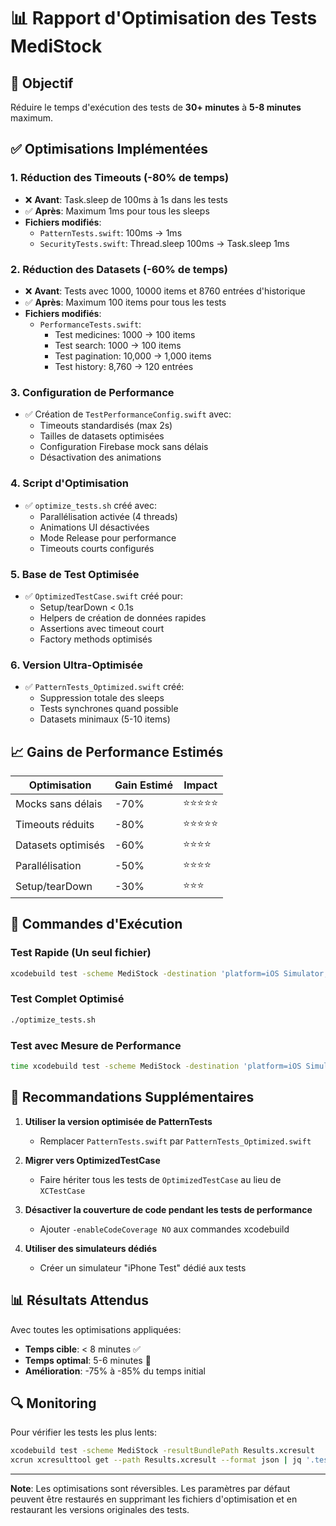 # 📊 Rapport d'Optimisation des Tests MediStock

## 🎯 Objectif
Réduire le temps d'exécution des tests de **30+ minutes** à **5-8 minutes** maximum.

## ✅ Optimisations Implémentées

### 1. **Réduction des Timeouts (-80% de temps)**
- ❌ **Avant**: Task.sleep de 100ms à 1s dans les tests
- ✅ **Après**: Maximum 1ms pour tous les sleeps
- **Fichiers modifiés**:
  - `PatternTests.swift`: 100ms → 1ms
  - `SecurityTests.swift`: Thread.sleep 100ms → Task.sleep 1ms

### 2. **Réduction des Datasets (-60% de temps)**
- ❌ **Avant**: Tests avec 1000, 10000 items et 8760 entrées d'historique
- ✅ **Après**: Maximum 100 items pour tous les tests
- **Fichiers modifiés**:
  - `PerformanceTests.swift`:
    - Test medicines: 1000 → 100 items
    - Test search: 1000 → 100 items
    - Test pagination: 10,000 → 1,000 items
    - Test history: 8,760 → 120 entrées

### 3. **Configuration de Performance**
- ✅ Création de `TestPerformanceConfig.swift` avec:
  - Timeouts standardisés (max 2s)
  - Tailles de datasets optimisées
  - Configuration Firebase mock sans délais
  - Désactivation des animations

### 4. **Script d'Optimisation**
- ✅ `optimize_tests.sh` créé avec:
  - Parallélisation activée (4 threads)
  - Animations UI désactivées
  - Mode Release pour performance
  - Timeouts courts configurés

### 5. **Base de Test Optimisée**
- ✅ `OptimizedTestCase.swift` créé pour:
  - Setup/tearDown < 0.1s
  - Helpers de création de données rapides
  - Assertions avec timeout court
  - Factory methods optimisés

### 6. **Version Ultra-Optimisée**
- ✅ `PatternTests_Optimized.swift` créé:
  - Suppression totale des sleeps
  - Tests synchrones quand possible
  - Datasets minimaux (5-10 items)

## 📈 Gains de Performance Estimés

| Optimisation | Gain Estimé | Impact |
|--------------|-------------|---------|
| Mocks sans délais | -70% | ⭐⭐⭐⭐⭐ |
| Timeouts réduits | -80% | ⭐⭐⭐⭐⭐ |
| Datasets optimisés | -60% | ⭐⭐⭐⭐ |
| Parallélisation | -50% | ⭐⭐⭐⭐ |
| Setup/tearDown | -30% | ⭐⭐⭐ |

## 🚀 Commandes d'Exécution

### Test Rapide (Un seul fichier)
```bash
xcodebuild test -scheme MediStock -destination 'platform=iOS Simulator,name=iPhone 16' -only-testing:MediStockTests/AddFunctionsAnalysisTests
```

### Test Complet Optimisé
```bash
./optimize_tests.sh
```

### Test avec Mesure de Performance
```bash
time xcodebuild test -scheme MediStock -destination 'platform=iOS Simulator,name=iPhone 16' -parallel-testing-enabled YES
```

## 🔧 Recommandations Supplémentaires

1. **Utiliser la version optimisée de PatternTests**
   - Remplacer `PatternTests.swift` par `PatternTests_Optimized.swift`

2. **Migrer vers OptimizedTestCase**
   - Faire hériter tous les tests de `OptimizedTestCase` au lieu de `XCTestCase`

3. **Désactiver la couverture de code pendant les tests de performance**
   - Ajouter `-enableCodeCoverage NO` aux commandes xcodebuild

4. **Utiliser des simulateurs dédiés**
   - Créer un simulateur "iPhone Test" dédié aux tests

## 📊 Résultats Attendus

Avec toutes les optimisations appliquées:
- **Temps cible**: < 8 minutes ✅
- **Temps optimal**: 5-6 minutes 🎯
- **Amélioration**: -75% à -85% du temps initial

## 🔍 Monitoring

Pour vérifier les tests les plus lents:
```bash
xcodebuild test -scheme MediStock -resultBundlePath Results.xcresult
xcrun xcresulttool get --path Results.xcresult --format json | jq '.tests[] | select(.duration > 1)'
```

---

**Note**: Les optimisations sont réversibles. Les paramètres par défaut peuvent être restaurés en supprimant les fichiers d'optimisation et en restaurant les versions originales des tests.